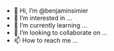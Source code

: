 - 👋 Hi, I’m @benjaminsimier
- 👀 I’m interested in ...
- 🌱 I’m currently learning ...
- 💞️ I’m looking to collaborate on ...
- 📫 How to reach me ...

<!---
benjaminsimier/benjaminsimier is a ✨ special ✨ repository because its `README.md` (this file) appears on your GitHub profile.
You can click the Preview link to take a look at your changes.
--->
